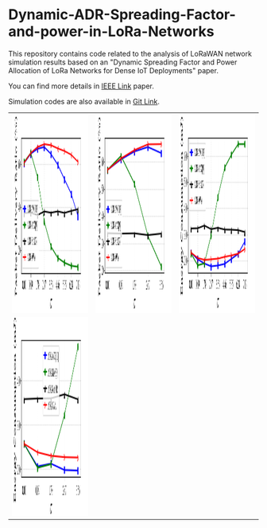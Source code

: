 # Dynamic-ADR-Spreading-Factor-and-power-in-LoRa-Networks
This repository contains code related to the analysis of LoRaWAN network simulation results based on an "Dynamic Spreading Factor and Power Allocation of LoRa Networks for Dense IoT Deployments" paper.

You can find more details in [IEEE Link](https://ieeexplore.ieee.org/document/9217283/authors#authors) paper.

Simulation codes are also available in [Git Link](https://github.com/JaberBabaki/flora). 

<table style="width:100%">
  <tr>
    <td><img src="https://github.com/JaberBabaki/Dynamic-ADR-Spreading-Factor-and-power-in-LoRa-Networks/blob/master/pic/6-sub-urban.png" width="200" height="400" /></td>
    <td><img src="https://github.com/JaberBabaki/Dynamic-ADR-Spreading-Factor-and-power-in-LoRa-Networks/blob/master/pic/6-urban.png" width="200" height="400" /></td>
    <td><img src="https://github.com/JaberBabaki/Dynamic-ADR-Spreading-Factor-and-power-in-LoRa-Networks/blob/master/pic/7-sub-urban.png" width="200" height="400" /></td>
  </tr>
    <tr>
    <td><img src="https://github.com/JaberBabaki/Dynamic-ADR-Spreading-Factor-and-power-in-LoRa-Networks/blob/master/pic/7-urban.png" width="200" height="400" /></td>
  </tr>
</table>

